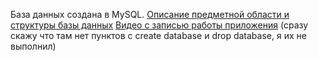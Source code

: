База данных создана в MySQL.
[Описание предметной области и структуры базы данных](https://github.com/PharrosTheVagabond/Db_Lab_3/blob/master/%D0%B1%D0%B4_%D0%BA%D1%80%D0%B8%D1%82%D0%B5%D1%80%D0%B8%D0%B8.docx)
[Видео с записью работы приложения](https://github.com/PharrosTheVagabond/Db_Lab_3/blob/master/%D1%80%D0%B0%D0%B1%D0%BE%D1%82%D0%B0_%D0%BF%D1%80%D0%B8%D0%BB%D0%BE%D0%B6%D0%B5%D0%BD%D0%B8%D1%8F.mp4) (сразу скажу что там нет пунктов с create database и drop database, я их не выполнил)
